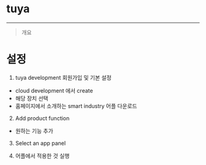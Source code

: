 # tuya
------------
> 개요
>
>
>
>
>
>
>

# 설정
1. tuya development 회원가입 및 기본 설정
  * cloud development 에서 create
  * 해당 장치 선택
  * 홈페이지에서 소개하는 smart industry 어플 다운로드 

2. Add product function
  * 원하는 기능 추가

3. Select an app panel

4. 어플에서 적용한 것 실행
